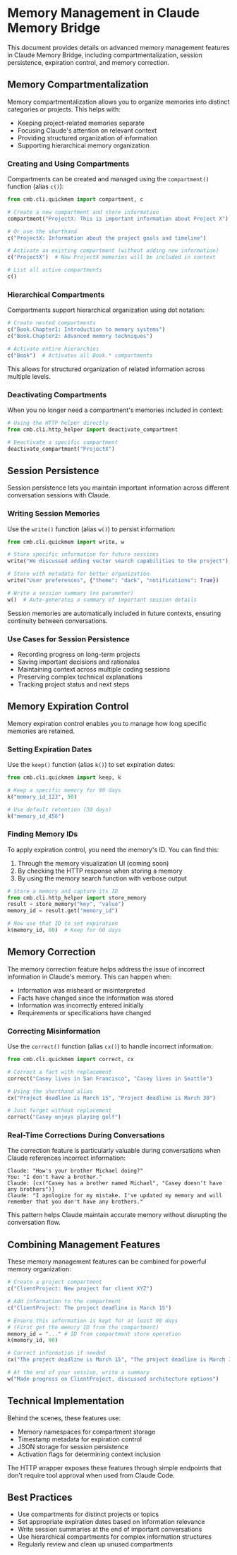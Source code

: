 # Memory Management in Claude Memory Bridge

This document provides details on advanced memory management features in Claude Memory Bridge, including compartmentalization, session persistence, expiration control, and memory correction.

## Memory Compartmentalization

Memory compartmentalization allows you to organize memories into distinct categories or projects. This helps with:

- Keeping project-related memories separate
- Focusing Claude's attention on relevant context
- Providing structured organization of information
- Supporting hierarchical memory organization

### Creating and Using Compartments

Compartments can be created and managed using the `compartment()` function (alias `c()`):

```python
from cmb.cli.quickmem import compartment, c

# Create a new compartment and store information
compartment("ProjectX: This is important information about Project X")

# Or use the shorthand
c("ProjectX: Information about the project goals and timeline")

# Activate an existing compartment (without adding new information)
c("ProjectX")  # Now ProjectX memories will be included in context

# List all active compartments
c()
```

### Hierarchical Compartments

Compartments support hierarchical organization using dot notation:

```python
# Create nested compartments
c("Book.Chapter1: Introduction to memory systems")
c("Book.Chapter2: Advanced memory techniques")

# Activate entire hierarchies
c("Book")  # Activates all Book.* compartments
```

This allows for structured organization of related information across multiple levels.

### Deactivating Compartments

When you no longer need a compartment's memories included in context:

```python
# Using the HTTP helper directly
from cmb.cli.http_helper import deactivate_compartment

# Deactivate a specific compartment
deactivate_compartment("ProjectX")
```

## Session Persistence

Session persistence lets you maintain important information across different conversation sessions with Claude.

### Writing Session Memories

Use the `write()` function (alias `w()`) to persist information:

```python
from cmb.cli.quickmem import write, w

# Store specific information for future sessions
write("We discussed adding vector search capabilities to the project")

# Store with metadata for better organization
write("User preferences", {"theme": "dark", "notifications": True})

# Write a session summary (no parameter)
w()  # Auto-generates a summary of important session details
```

Session memories are automatically included in future contexts, ensuring continuity between conversations.

### Use Cases for Session Persistence

- Recording progress on long-term projects
- Saving important decisions and rationales
- Maintaining context across multiple coding sessions
- Preserving complex technical explanations
- Tracking project status and next steps

## Memory Expiration Control

Memory expiration control enables you to manage how long specific memories are retained.

### Setting Expiration Dates

Use the `keep()` function (alias `k()`) to set expiration dates:

```python
from cmb.cli.quickmem import keep, k

# Keep a specific memory for 90 days
k("memory_id_123", 90)

# Use default retention (30 days)
k("memory_id_456")
```

### Finding Memory IDs

To apply expiration control, you need the memory's ID. You can find this:

1. Through the memory visualization UI (coming soon)
2. By checking the HTTP response when storing a memory
3. By using the memory search function with verbose output

```python
# Store a memory and capture its ID
from cmb.cli.http_helper import store_memory
result = store_memory("key", "value")
memory_id = result.get("memory_id")

# Now use that ID to set expiration
k(memory_id, 60)  # Keep for 60 days
```

## Memory Correction

The memory correction feature helps address the issue of incorrect information in Claude's memory. This can happen when:

- Information was misheard or misinterpreted
- Facts have changed since the information was stored
- Information was incorrectly entered initially
- Requirements or specifications have changed

### Correcting Misinformation

Use the `correct()` function (alias `cx()`) to handle incorrect information:

```python
from cmb.cli.quickmem import correct, cx

# Correct a fact with replacement
correct("Casey lives in San Francisco", "Casey lives in Seattle")

# Using the shorthand alias
cx("Project deadline is March 15", "Project deadline is March 30")

# Just forget without replacement
correct("Casey enjoys playing golf")
```

### Real-Time Corrections During Conversations

The correction feature is particularly valuable during conversations when Claude references incorrect information:

```
Claude: "How's your brother Michael doing?"
You: "I don't have a brother."
Claude: [cx("Casey has a brother named Michael", "Casey doesn't have any brothers")]
Claude: "I apologize for my mistake. I've updated my memory and will remember that you don't have any brothers."
```

This pattern helps Claude maintain accurate memory without disrupting the conversation flow.

## Combining Management Features

These memory management features can be combined for powerful memory organization:

```python
# Create a project compartment
c("ClientProject: New project for client XYZ")

# Add information to the compartment
c("ClientProject: The project deadline is March 15")

# Ensure this information is kept for at least 90 days
# (First get the memory ID from the compartment)
memory_id = "..." # ID from compartment store operation
k(memory_id, 90)

# Correct information if needed
cx("The project deadline is March 15", "The project deadline is March 30")

# At the end of your session, write a summary
w("Made progress on ClientProject, discussed architecture options")
```

## Technical Implementation

Behind the scenes, these features use:

- Memory namespaces for compartment storage
- Timestamp metadata for expiration control
- JSON storage for session persistence
- Activation flags for determining context inclusion

The HTTP wrapper exposes these features through simple endpoints that don't require tool approval when used from Claude Code.

## Best Practices

- Use compartments for distinct projects or topics
- Set appropriate expiration dates based on information relevance
- Write session summaries at the end of important conversations
- Use hierarchical compartments for complex information structures
- Regularly review and clean up unused compartments
